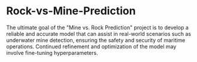 # Rock-vs-Mine-Prediction
The ultimate goal of the "Mine vs. Rock Prediction" project is to develop a reliable and accurate model that can assist in real-world scenarios such as underwater mine detection, ensuring the safety and security of maritime operations. Continued refinement and optimization of the model may involve fine-tuning hyperparameters.
